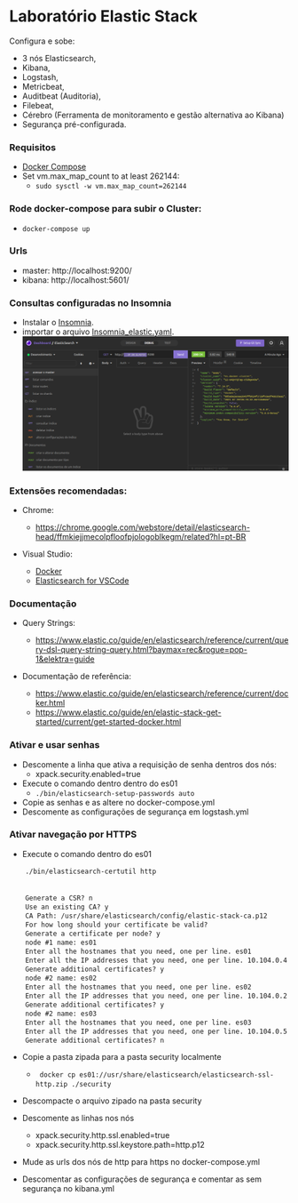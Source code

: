 # Laboratório Elastic Stack
Configura e sobe:
  - 3 nós Elasticsearch, 
  - Kibana, 
  - Logstash, 
  - Metricbeat, 
  - Auditbeat (Auditoria), 
  - Filebeat, 
  - Cérebro (Ferramenta de monitoramento e gestão alternativa ao Kibana)
  - Segurança pré-configurada.

### Requisitos
- [Docker Compose](https://docs.docker.com/compose/install/)
- Set vm.max_map_count to at least 262144:
  - ` sudo sysctl -w vm.max_map_count=262144 `

### Rode docker-compose para subir o Cluster:
- ` docker-compose up `

### Urls
- master: http://localhost:9200/
- kibana: http://localhost:5601/

### Consultas configuradas no Insomnia
- Instalar o [Insomnia](https://insomnia.rest/download).
- importar o arquivo [Insomnia_elastic.yaml](assets/Insomnia_elastic.yaml).
![](assets/insomnia.png)

### Extensões recomendadas:
- Chrome:
  - https://chrome.google.com/webstore/detail/elasticsearch-head/ffmkiejjmecolpfloofpjologoblkegm/related?hl=pt-BR

- Visual Studio:
  - [Docker](https://marketplace.visualstudio.com/items?itemName=ms-azuretools.vscode-docker)
  - [Elasticsearch for VSCode](https://marketplace.visualstudio.com/items?itemName=ria.elastic)

### Documentação
- Query Strings:
  - https://www.elastic.co/guide/en/elasticsearch/reference/current/query-dsl-query-string-query.html?baymax=rec&rogue=pop-1&elektra=guide

- Documentação de referência:
  - https://www.elastic.co/guide/en/elasticsearch/reference/current/docker.html
  - https://www.elastic.co/guide/en/elastic-stack-get-started/current/get-started-docker.html


### Ativar e usar senhas
- Descomente a linha que ativa a requisição de senha dentros dos nós:
  - xpack.security.enabled=true
- Execute o comando dentro dentro do es01
  - ``` ./bin/elasticsearch-setup-passwords auto ```
- Copie as senhas e as altere no docker-compose.yml
- Descomente as configurações de segurança em logstash.yml

### Ativar navegação por HTTPS
- Execute o comando dentro do es01 
``` 
    ./bin/elasticsearch-certutil http 


    Generate a CSR? n
    Use an existing CA? y
    CA Path: /usr/share/elasticsearch/config/elastic-stack-ca.p12
    For how long should your certificate be valid?
    Generate a certificate per node? y
    node #1 name: es01
    Enter all the hostnames that you need, one per line. es01
    Enter all the IP addresses that you need, one per line. 10.104.0.4
    Generate additional certificates? y
    node #2 name: es02
    Enter all the hostnames that you need, one per line. es02
    Enter all the IP addresses that you need, one per line. 10.104.0.2
    Generate additional certificates? y
    node #2 name: es03
    Enter all the hostnames that you need, one per line. es03
    Enter all the IP addresses that you need, one per line. 10.104.0.5
    Generate additional certificates? n
```
- Copie a pasta zipada para a pasta security localmente
  - ``` docker cp es01://usr/share/elasticsearch/elasticsearch-ssl-http.zip ./security```

- Descompacte o arquivo zipado na pasta security

- Descomente as linhas nos nós
   - xpack.security.http.ssl.enabled=true
   - xpack.security.http.ssl.keystore.path=http.p12

- Mude as urls dos nós de http para https no docker-compose.yml
  
- Descomentar as configurações de segurança e comentar as sem segurança no kibana.yml 